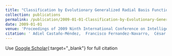 ```yaml
---
title: "Classification by Evolutionary Generalized Radial Basis Functions"
collection: publications
permalink: /publication/2009-01-01-Classification-by-Evolutionary-Generalized-Radial-Basis-Functions
date: 2009-01-01
venue: 'Proceedings of 2009 Ninth International Conference on Intelligent Systems Design and Applications (ISDA09)'
citation: ' Adiel Castaño-Méndez,  Francisco Fernandez-Navarro,  César Hervás-Martínez,  M.M. García,  Pedro Antonio Gutiérrez, &quot;Classification by Evolutionary Generalized Radial Basis Functions.&quot; Proceedings of 2009 Ninth International Conference on Intelligent Systems Design and Applications (ISDA09), Vol. (), 2009, pp. 203--208.'
---
```

Use [Google Scholar](https://scholar.google.com/scholar?q=Classification+by+Evolutionary+Generalized+Radial+Basis+Functions){:target="_blank"} for full citation